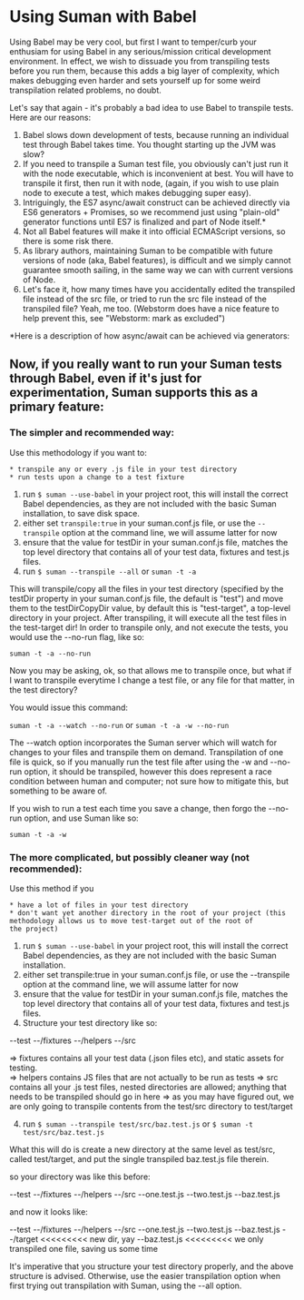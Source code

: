 
# Using Suman with Babel

Using Babel may be very cool, but first I want to temper/curb your enthusiam for using Babel
in any serious/mission critical development environment. In effect, we wish to dissuade you from transpiling tests before you run them,
because this adds a big layer of complexity, which makes debugging even harder and sets yourself up 
for some weird transpilation related problems, no doubt.

Let's say that again - it's probably a bad idea to use Babel to transpile tests. Here are our reasons:


1. Babel slows down development of tests, because running an individual test through Babel takes time. 
You thought starting up the JVM was slow?
2. If you need to transpile a Suman test file, you obviously can't just run it with the node executable,
which is inconvenient at best. You will have to transpile it first, then run it with node, (again, if you wish to use plain node to execute a test, which makes debugging super easy).
3. Intriguingly, the ES7 async/await construct can be achieved directly via ES6 generators + Promises, so we recommend just using "plain-old" generator functions until ES7 is finalized and part of Node itself.*
4. Not all Babel features will make it into official ECMAScript versions, so there is some risk there.
5. As library authors, maintaining Suman to be compatible with future versions of node (aka, Babel features), 
is difficult and we simply cannot guarantee smooth sailing, in the same way we can with current versions of Node.
6. Let's face it, how many times have you accidentally edited the transpiled file instead of the src file, 
or tried to run the src file instead of the transpiled file? Yeah, me too. (Webstorm does have a nice feature to help prevent this, see "Webstorm: mark as excluded")


*Here is a description of how async/await can be achieved via generators:



## Now, if you really want to run your Suman tests through Babel, even if it's just for experimentation, Suman supports this as a primary feature:


### The simpler and recommended way:

   Use this methodology if you want to:
   
    * transpile any or every .js file in your test directory
    * run tests upon a change to a test fixture
   

1. run ```$ suman --use-babel``` in your project root, this will install the correct Babel dependencies, as they are not included with the basic Suman installation, to save disk space.
2. either set ```transpile:true``` in your suman.conf.js file, or use the ```--transpile``` option at the command line, we will assume latter for now
3. ensure that the value for testDir in your suman.conf.js file, matches the top level directory that contains all of your test data, fixtures and test.js files.
4. run ```$ suman --transpile --all``` or ```suman -t -a``` 

This will transpile/copy all the files in your test directory (specified by the testDir property in your suman.conf.js file, the default is "test") and move them to the testDirCopyDir value, by default this is "test-target", a top-level directory
in your project. After transpiling, it will execute all the test files in the test-target dir! 
In order to transpile only, and not execute the tests, you would use the --no-run flag, like so:

```suman -t -a --no-run``` 

Now you may be asking, ok, so that allows me to transpile once, but what if I want to transpile everytime I change a test file, or any file for that matter,
in the test directory?

You would issue this command:


```suman -t -a --watch --no-run``` or ```suman -t -a -w --no-run``` 


The --watch option incorporates the Suman server which will watch for changes to your files and transpile them on demand.
Transpilation of one file is quick, so if you manually run the test file after using the -w and --no-run option, it should be transpiled,
however this does represent a race condition between human and computer; not sure how to mitigate this, but something to be aware of.

If you wish to run a test each time you save a change, then forgo the --no-run option, and use Suman like so:

```suman -t -a -w``` 



### The more complicated, but possibly cleaner way (not recommended):

Use this method if you
 
    * have a lot of files in your test directory
    * don't want yet another directory in the root of your project (this methodology allows us to move test-target out of the root of
    the project)
    
    

1. run ```$ suman --use-babel``` in your project root, this will install the correct Babel dependencies, as they are not included with the basic Suman installation.
2. either set transpile:true in your suman.conf.js file, or use the --transpile option at the command line, we will assume latter for now
3. ensure that the value for testDir in your suman.conf.js file, matches the top level directory that contains all of your test data, fixtures and test.js files.
4. Structure your test directory like so:

--test
  --/fixtures
  --/helpers
  --/src
   
 => fixtures contains all your test data (.json files etc), and static assets for testing.   
 => helpers contains JS files that are not actually to be run as tests
 => src contains all your .js test files, nested directories are allowed; anything that needs to be transpiled should go in here
 => as you may have figured out, we are only going to transpile contents from the test/src directory to test/target
 
 
4. run ```$ suman --transpile test/src/baz.test.js``` or ```$ suman -t test/src/baz.test.js```

What this will do is create a new directory at the same level as test/src, called test/target, and put the single transpiled baz.test.js file therein.

so your directory was like this before:

--test
  --/fixtures
  --/helpers
  --/src
    --one.test.js
    --two.test.js
    --baz.test.js
  
  
and now it looks like:


--test
  --/fixtures
  --/helpers
  --/src
    --one.test.js
    --two.test.js
    --baz.test.js
  --/target          <<<<<<<<< new dir, yay
    --baz.test.js    <<<<<<<<< we only transpiled one file, saving us some time
  
  
 It's imperative that you structure your test directory properly, and the above structure is advised. 
 Otherwise, use the easier transpilation option when first trying out transpilation with Suman, using the --all option.